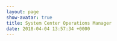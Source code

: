 ```yaml
---
layout: page
show-avatar: true
title: System Center Operations Manager
date: 2018-04-04 13:57:34 +0000
---
```

